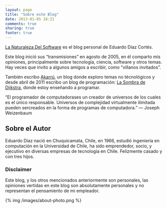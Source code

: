 ```yaml
---
layout: page
title: "Sobre este Blog"
date: 2013-01-05 18:21
comments: true
sharing: true
footer: true
---
```


[La Naturaleza Del Software](http://www.lnds.net/) es el blog personal de Eduardo Díaz Cortés.

Este blog inició sus “transmisiones” en agosto de 2005, en él comparto mis opiniones, principalmente sobre tecnología, ciencia, software y otros temas. Hay veces que invito a algunos amigos a escribir, como “villanos invitados”.


También escribo [Akarrú](http://www.akarru.org/), un blog donde exploro temas no técnológicos y desde abril de 2011 escribo un blog de programación: [La Sombra de Dijkstra](http://www.programando.org/), donde estoy enseñando a programar.

“El programador de computadorases un creador de universos de los cuales es el único responsable. Universos de complejidad virtualmente ilimitada pueden sercreados en la forma de programas de computadora.” — Joseph Weizenbaum

## Sobre el Autor

Eduardo Díaz nació en Chuquicamata, Chile, en 1966, estudió ingeniería en computación en la Universidad de Chile, ha sido emprendedor, socio, y ejecutivo en diversas empresas de tecnología en Chile. Felizmente casado y con tres hijos.

### Disclaimer

Este blog, y los otros mencionados anteriormente son personales, las opiniones vertidas en este blog son absolutamente personales y no representan el pensamiento de mi empleador.

{% img /images/about-photo.png %}